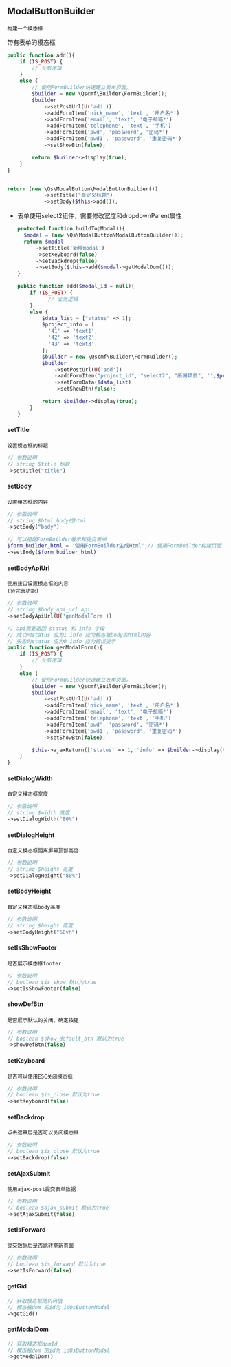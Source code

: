 ## ModalButtonBuilder
```text
构建一个模态框
```

带有表单的模态框

```php
public function add(){
    if (IS_POST) {
        // 业务逻辑
    }
    else {
        // 使用FormBuilder快速建立表单页面。
        $builder = new \Qscmf\Builder\FormBuilder();
        $builder
            ->setPostUrl(U('add'))
            ->addFormItem('nick_name', 'text', '用户名*')
            ->addFormItem('email', 'text', '电子邮箱*')
            ->addFormItem('telephone', 'text', '手机')
            ->addFormItem('pwd', 'password', '密码*')
            ->addFormItem('pwd1', 'password', '重复密码*')
            ->setShowBtn(false);

        return $builder->display(true);
    }
}


return (new \Qs\ModalButton\ModalButtonBuilder())
            ->setTitle("自定义标题")
            ->setBody($this->add());
```

+ 表单使用select2组件，需要修改宽度和dropdownParent属性

  ```php
  protected function buildTopModal(){
    $modal = (new \Qs\ModalButton\ModalButtonBuilder());
    return $modal
        ->setTitle('新增modal')
        ->setKeyboard(false)
        ->setBackdrop(false)
        ->setBody($this->add($modal->getModalDom()));
  }
  
  public function add($modal_id = null){
      if (IS_POST) {
            // 业务逻辑
      }
      else {
          $data_list = ["status" => 1];
          $project_info = [
            '41' => 'text1',
            '42' => 'text2',
            '43' => 'text3',
          ];
          $builder = new \Qscmf\Builder\FormBuilder();
          $builder
              ->setPostUrl(U('add'))
              ->addFormItem("project_id", "select2", "所属项目", '',$project_info,"",' style="width: 100%" dropdownParent="#'.$modal_id.'"')
              ->setFormData($data_list)
              ->setShowBtn(false);

          return $builder->display(true);
      }
  }
  ```


#### setTitle
```text
设置模态框的标题
```
```php
// 参数说明
// string $title 标题
->setTitle("title")
```

#### setBody
```text
设置模态框的内容
```
```php
// 参数说明
// string $html body的html
->setBody("body")

// 可以搭配FormBuilder展示和提交表单
$form_builder_html = '使用FormBuilder生成Html';// 使用FormBuilder构建页面
->setBody($form_builder_html)
```

#### setBodyApiUrl
```text
使用接口设置模态框的内容
(待完善功能)
```
```php
// 参数说明
// string $body_api_url api
->setBodyApiUrl(U('genModalForm'))

// api需要返回 status 和 info 字段
// 成功时status 应为1 info 应为模态框body的html内容
// 失败时status 应为0 info 应为错误提示
public function genModalForm(){
    if (IS_POST) {
        // 业务逻辑
    }
    else {
        // 使用FormBuilder快速建立表单页面。
        $builder = new \Qscmf\Builder\FormBuilder();
        $builder
            ->setPostUrl(U('add'))
            ->addFormItem('nick_name', 'text', '用户名*')
            ->addFormItem('email', 'text', '电子邮箱*')
            ->addFormItem('telephone', 'text', '手机')
            ->addFormItem('pwd', 'password', '密码*')
            ->addFormItem('pwd1', 'password', '重复密码*')
            ->setShowBtn(false);

        $this->ajaxReturn(['status' => 1, 'info' => $builder->display(true)];
    }
}
```

#### setDialogWidth
```text
自定义模态框宽度
```
```php
// 参数说明
// string $width 宽度
->setDialogWidth("80%")
```

#### setDialogHeight
```text
自定义模态框距离屏幕顶部高度
```
```php
// 参数说明
// string $height 高度
->setDialogHeight("80%")
```

#### setBodyHeight
```text
自定义模态框body高度
```
```php
// 参数说明
// string $height 高度
->setBodyHeight("60vh")
```

#### setIsShowFooter
```text
是否展示模态框footer
```
```php
// 参数说明
// boolean $is_show 默认为true
->setIsShowFooter(false)
```

#### showDefBtn
```text
是否展示默认的关闭、确定按钮
```
```php
// 参数说明
// boolean $show_default_btn 默认为true
->showDefBtn(false)
```

#### setKeyboard
```text
是否可以使用ESC关闭模态框
```
```php
// 参数说明
// boolean $is_close 默认为true
->setKeyboard(false)
```

#### setBackdrop
```text
点击遮罩层是否可以关闭模态框
```
```php
// 参数说明
// boolean $is_close 默认为true
->setBackdrop(false)
```

#### setAjaxSubmit
```text
使用ajax-post提交表单数据
```
```php
// 参数说明
// boolean $ajax_submit 默认为true
->setAjaxSubmit(false)
```

#### setIsForward
```text
提交数据后是否跳转至新页面
```
```php
// 参数说明
// boolean $is_forward 默认为true
->setIsForward(false)
```

#### getGid
```php
// 获取模态框随机码值
// 模态框dom 的id为 idQsButtonModal
->getGid()
```

#### getModalDom
```php
// 获取模态框domId
// 模态框dom 的id为 idQsButtonModal
->getModalDom()
```